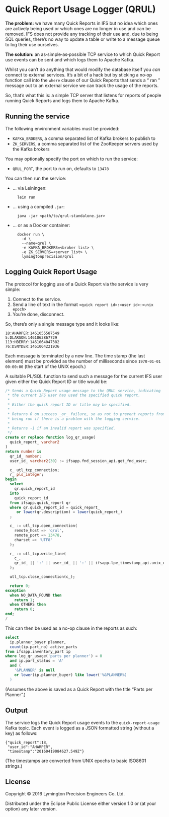# Quick Report Usage Logger (QRUL)

**The problem:** we have many Quick Reports in IFS but no idea which
ones are actively being used or which ones are no longer in use and can
be removed. IFS does not provide any tracking of their use and, due to
being SQL queries, there’s no way to update a table or write to a
message queue to log their use ourselves.

**The solution:** an as‐simple‐as‐possible TCP service to which Quick
Report use events can be sent and which logs them to Apache Kafka.

Whilst you can’t do anything that would modify the database itself you
_can_ connect to external services. It’s a bit of a hack but by sticking
a no‐op function call into the `where` clause of our Quick Reports that
sends a “<user> ran <report>” message out to an external service we can
track the usage of the reports.

So, that’s what this is: a simple TCP server that listens for reports of
people running Quick Reports and logs them to Apache Kafka.

## Running the service

The following environment variables must be provided:

* `KAFKA_BROKERS`, a comma separated list of Kafka brokers to publish to
* `ZK_SERVERS`, a comma separated list of the ZooKeeper servers used by
  the Kafka brokers

You may optionally specify the port on which to run the service:

* `QRUL_PORT`, the port to run on, defaults to `13478`

You can then run the service:

* … via Leiningen:

        lein run
* … using a compiled `.jar`:

        java -jar <path/to/qrul-standalone.jar>
* … or as a Docker container:

        docker run \
          -d \
          --name=qrul \
          -e KAFKA_BROKERS=<broker list> \
          -e ZK_SERVERS=<server list> \
          lymingtonprecision/qrul

## Logging Quick Report Usage

The protocol for logging use of a Quick Report via the service is very
simple:

1. Connect to the service.
2. Send a line of text in the format `<quick report id>:<user id>:<unix epoch>`
3. You’re done, disconnect.

So, there’s only a single message type and it looks like:

    18:AHARPER:1461055587549
    5:DLARSON:1461063867729
    113:HBERRY:1461064047382
    76:DSNYDER:1461064221936

Each message is terminated by a new line. The time stamp (the last
element) must be provided as the number of milliseconds since
`1970-01-01 00:00:00` (the start of the UNIX epoch.)

A suitable PL/SQL function to send such a message for the current IFS
user given either the Quick Report ID or title would be:

```sql
/* Sends a Quick Report usage message to the QRUL service, indicating
 * the current IFS user has used the specified quick report.
 *
 * Either the quick report ID or title may be specified.
 *
 * Returns 0 on success _or_ failure, so as not to prevent reports from
 * being run if there is a problem with the logging service.
 *
 * Returns -1 if an invalid report was specified.
 */
create or replace function log_qr_usage(
  quick_report_ varchar2
)
return number is
  qr_id_ number;
  user_id_ varchar2(30) := ifsapp.fnd_session_api.get_fnd_user;

  c_ utl_tcp_connection;
  r_ pls_integer;
begin
  select
    qr.quick_report_id
  into
    quick_report_id_
  from ifsapp.quick_report qr
  where qr.quick_report_id = quick_report_
     or lower(qr.description) = lower(quick_report_)
  ;

  c_ := utl_tcp.open_connection(
    remote_host => 'qrul',
    remote_port => 13478,
    charset => 'UTF8'
  );

  r_ := utl_tcp.write_line(
    c_,
    qr_id_ || ':' || user_id_ || ':' || ifsapp.lpe_timestamp_api.unix_epoch
  );

  utl_tcp.close_connection(c_);

  return 0;
exception
  when NO_DATA_FOUND then
    return 1;
  when OTHERS then
    return 0;
end;
/
```

This can then be used as a no-op clause in the reports as such:

```sql
select
  ip.planner_buyer planner,
  count(ip.part_no) active_parts
from ifsapp.inventory_part ip
where log_qr_usage('parts per planner') = 0
  and ip.part_status = 'A'
  and (
    '&PLANNER' is null
    or lower(ip.planner_buyer) like lower('%&PLANNER%)
  )
```

(Assumes the above is saved as a Quick Report with the title “Parts per
Planner”.)

## Output

The service logs the Quick Report usage events to the
`quick-report-usage` Kafka topic. Each event is logged as a JSON
formatted string (without a key) as follows:

    {"quick_report":18,
     "user_id":"AHARPER",
     "timestamp":"20160419084627.549Z"}

(The timestamps are converted from UNIX epochs to basic ISO8601 strings.)

## License

Copyright © 2016 Lymington Precision Engineers Co. Ltd.

Distributed under the Eclipse Public License either version 1.0 or (at
your option) any later version.
